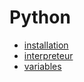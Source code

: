 # Python

*   [installation](installation.md)
*   [interpreteur](interpreteur.md)
*   [variables](variables.md)

